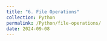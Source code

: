 ```yaml
---
title: "6. File Operations"
collection: Python
permalink: /Python/file-operations/
date: 2024-09-08
---
```

